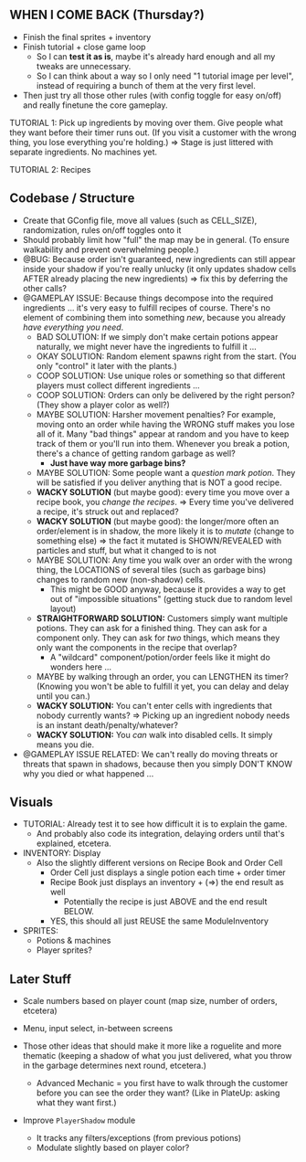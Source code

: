 
## WHEN I COME BACK (Thursday?)

* Finish the final sprites + inventory
* Finish tutorial + close game loop
  * So I can **test it as is**, maybe it's already hard enough and all my tweaks are unnecessary.
  * So I can think about a way so I only need "1 tutorial image per level", instead of requiring a bunch of them at the very first level.
* Then just try all those other rules (with config toggle for easy on/off) and really finetune the core gameplay.


TUTORIAL 1: Pick up ingredients by moving over them. Give people what they want before their timer runs out. (If you visit a customer with the wrong thing, you lose everything you're holding.)
=> Stage is just littered with separate ingredients. No machines yet.

TUTORIAL 2: Recipes


## Codebase / Structure

* Create that GConfig file, move all values (such as CELL_SIZE), randomization, rules on/off toggles onto it
* Should probably limit how "full" the map may be in general. (To ensure walkability and prevent overwhelming people.)
* @BUG: Because order isn't guaranteed, new ingredients can still appear inside your shadow if you're really unlucky (it only updates shadow cells AFTER already placing the new ingredients) => fix this by deferring the other calls?
* @GAMEPLAY ISSUE: Because things decompose into the required ingredients ... it's very easy to fulfill recipes of course. There's no element of combining them into something _new_, because you already _have everything you need_.
  * BAD SOLUTION: If we simply don't make certain potions appear naturally, we might never have the ingredients to fulfill it ...
  * OKAY SOLUTION: Random element spawns right from the start. (You only "control" it later with the plants.)
  * COOP SOLUTION: Use unique roles or something so that different players must collect different ingredients ...
  * COOP SOLUTION: Orders can only be delivered by the right person? (They show a player color as well?)
  * MAYBE SOLUTION: Harsher movement penalties? For example, moving onto an order while having the WRONG stuff makes you lose all of it. Many "bad things" appear at random and you have to keep track of them or you'll run into them. Whenever you break a potion, there's a chance of getting random garbage as well?
    * **Just have way more garbage bins?**
  * MAYBE SOLUTION: Some people want a _question mark potion_. They will be satisfied if you deliver anything that is NOT a good recipe.
  * **WACKY SOLUTION** (but maybe good): every time you move over a recipe book, you _change the recipes_. => Every time you've delivered a recipe, it's struck out and replaced?
  * **WACKY SOLUTION** (but maybe good): the longer/more often an order/element is in shadow, the more likely it is to _mutate_ (change to something else) => the fact it mutated is SHOWN/REVEALED with particles and stuff, but what it changed to is not
  * MAYBE SOLUTION: Any time you walk over an order with the wrong thing, the LOCATIONS of several tiles (such as garbage bins) changes to random new (non-shadow) cells.
    * This might be GOOD anyway, because it provides a way to get out of "impossible situations" (getting stuck due to random level layout)
  * **STRAIGHTFORWARD SOLUTION:** Customers simply want multiple potions. They can ask for a finished thing. They can ask for a component only. They can ask for _two_ things, which means they only want the components in the recipe that overlap?
    * A "wildcard" component/potion/order feels like it might do wonders here ...
  * MAYBE by walking through an order, you can LENGTHEN its timer? (Knowing you won't be able to fulfill it yet, you can delay and delay until you can.)
  * **WACKY SOLUTION:** You can't enter cells with ingredients that nobody currently wants? => Picking up an ingredient nobody needs is an instant death/penalty/whatever?
  * **WACKY SOLUTION:** You _can_ walk into disabled cells. It simply means you die.
* @GAMEPLAY ISSUE RELATED: We can't really do moving threats or threats that spawn in shadows, because then you simply DON'T KNOW why you died or what happened ...

## Visuals

* TUTORIAL: Already test it to see how difficult it is to explain the game.
  * And probably also code its integration, delaying orders until that's explained, etcetera.
* INVENTORY: Display
  * Also the slightly different versions on Recipe Book and Order Cell
    * Order Cell just displays a single potion each time + order timer
    * Recipe Book just displays an inventory + (=>) the end result as well 
      * Potentially the recipe is just ABOVE and the end result BELOW.
    * YES, this should all just REUSE the same ModuleInventory
* SPRITES:
  * Potions & machines
  * Player sprites?

## Later Stuff

* Scale numbers based on player count (map size, number of orders, etcetera)
* Menu, input select, in-between screens
* Those other ideas that should make it more like a roguelite and more thematic (keeping a shadow of what you just delivered, what you throw in the garbage determines next round, etcetera.)
  * Advanced Mechanic = you first have to walk through the customer before you can see the order they want? (Like in PlateUp: asking what they want first.)

* Improve `PlayerShadow` module
  * It tracks any filters/exceptions (from previous potions)
  * Modulate slightly based on player color?
